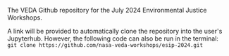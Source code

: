 The VEDA Github repository for the July 2024 Environmental Justice Workshops.

A link will be provided to automatically clone the repository into the user's Jupyterhub. However, the following code can also be run in the terminal:
`git clone https://github.com/nasa-veda-workshops/esip-2024.git` 
 
 
